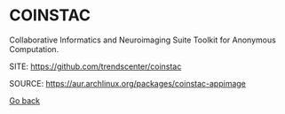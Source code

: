 # COINSTAC

 Collaborative Informatics and Neuroimaging Suite Toolkit for 
 Anonymous Computation.

 SITE: https://github.com/trendscenter/coinstac

 SOURCE: https://aur.archlinux.org/packages/coinstac-appimage

 [Go back](https://portable-linux-apps.github.io/apps.html)
